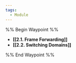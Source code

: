 ```yaml
---
tags:
  - Module
---
```

%% Begin Waypoint %%
- **[[2.1. Frame Forwarding]]**
- **[[2.2. Switching Domains]]**

%% End Waypoint %%

